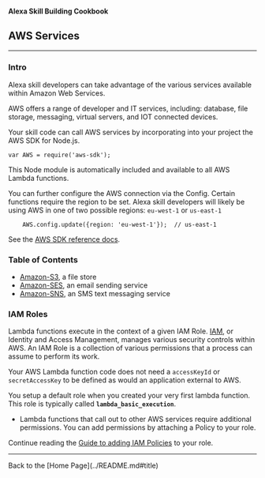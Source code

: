 #### Alexa Skill Building Cookbook
## AWS Services <a id="title"></a>
<hr />

### Intro <a id="intro"></a>
Alexa skill developers can take advantage of the various services available within Amazon Web Services.

AWS offers a range of developer and IT services, including: database, file storage, messaging, virtual servers, and IOT connected devices.

Your skill code can call AWS services by incorporating into your project the AWS SDK for Node.js.

```var AWS = require('aws-sdk');```

This Node module is automatically included and available to all AWS Lambda functions.

You can further configure the AWS connection via the Config.  Certain functions require the region to be set.
Alexa skill developers will likely be using AWS in one of two possible regions: ```eu-west-1``` or ```us-east-1```
```
    AWS.config.update({region: 'eu-west-1'});  // us-east-1

```

See the [AWS SDK reference docs](https://aws.amazon.com/sdk-for-node-js/).

### Table of Contents
 * [Amazon-S3](Amazon-S3#title), a file store
 * [Amazon-SES](Amazon-SES#title), an email sending service
 * [Amazon-SNS](Amazon-SNS#title), an SMS text messaging service


### IAM Roles

Lambda functions execute in the context of a given IAM Role.  [IAM](https://aws.amazon.com/iam), or Identity and Access Management, manages various security controls within AWS.
An IAM Role is a collection of various permissions that a process can assume to perform its work.

Your AWS Lambda function code does not need a ```accessKeyId``` or ```secretAccessKey``` to be defined as would an application external to AWS.

You setup a default role when you created your very first lambda function.
This role is typically called **```lambda_basic_execution```**.

* Lambda functions that call out to other AWS services require additional permissions.  You can add permissions by attaching a Policy to your role.


Continue reading the [Guide to adding IAM Policies](./IAM_POLICIES.md#title) to your role.

<hr />
Back to the [Home Page](../README.md#title)

